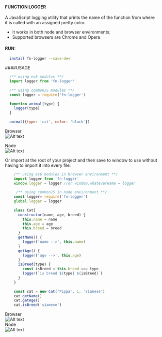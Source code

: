 #### FUNCTION LOGGER
A JavaScript logging utility that prints the name of the function from where it is called with an assigned pretty color.

* It works in both node and browser environments;  
* Supported browsers are Chrome and Opera 


#### RUN:
```bash
  install fn-logger --save-dev
````

####USAGE 
```javascript
  /** using es6 modules **/
  import logger from 'fn-logger'
  
  /** using commonJS modules **/
  const logger = require('fn-logger')
  
  function animal(type) {
    logger(type)
  }
    
  animal({type: 'cat', color: 'black'})
```
 Browser  
![Alt text](https://8brpwa-ch3301.files.1drv.com/y3mSYu3ecmkbVsGNRb5x0jv3r_6Fn6U6FtVQe7eYYTUnEpGUXe6gulvjZuLrdCLV82i0jSMDa5gzAG2nw71KQgOBggTGMVUfukO7RMRmeGgr34gTTwE2APKvCQhcMnqa2DNjHhTdsEtFPh7FiH3thefGb1PGYxe2o4qWN9e2YgtsVk?width=458&height=28&cropmode=none)    

Node  
![Alt text](https://6rtqza-ch3301.files.1drv.com/y4mkhf92pVb7Z-LSWNKGwd38g0lSL6fw4AZTxuNaPEuf-QnZhmeWLeByUGu6kfxPJNaRWFbDUsH3jprQzALiiDYKC8FYXa5leznU2K2tuQotax0b07JTFZnGTRCq6MadMWS-MUpRZSDNAvSPrcQKB_xJhXNgy41s5509KKXfjIkbrBsCed1LGS0OaQjhMYmGMlM6NcoDOVKrbTu54sJ9j_q1A?width=458&height=54&cropmode=none)   
  
Or import at the root of your project and then save to window to use without having to import it into every file:

```javascript
    /** using es6 modules in browser environment **/  
    import logger from 'fn-logger'
    window.logger = logger //or window.whateverName = logger
     
     /** using commonJS in node environment **/ 
    const logger= require('fn-logger')
    global.logger = logger
    
    class Cat{
      constructor(name, age, breed) {
        this.name = name
        this.age = age
        this.breed = breed
      }
      getName() {
        logger('name -->', this.name)
      }
      getAge() {
        logger('age -->', this.age)
      }
      isBreed(type) {
        const isBreed = this.breed === type
        logger(`is breed ${type} ${isBreed}`)
      }
    }
    
    const cat = new Cat('Pippa', 1, 'siamese')
    cat.getName()
    cat.getAge()
    cat.isBreed('siamese')
```
Browser  
![Alt text](https://6ltqza-ch3301.files.1drv.com/y3mpbnXPxWYfUm1SOm5GsLpjDTZXlR1oSxbqqzNfkSf9UglsUzf-MKf2DDmaVlFeVxxa-xky2ieXegfQxa_yjNK-CusmWSefnll9jg1MzqKzTzT71C9YUP8iNnhGV4bwn-5KakpARRPXI9XH4YB-pMcuZne4aQXhuIRSkYwnckdPeQ?width=411&height=98&cropmode=none)  
Node  
![Alt text](https://7btqza-ch3301.files.1drv.com/y4m4r6-2ssPvbHNck9RHcADCHmPB2A3reLgTNQkXltBzWqL3gMcg6kmA5sbITLKb61xEMsnyw98U0TkvBeEyk5d8Ishub4a5c8plY97M4WKFrSvJwDAE11uhxXMlOPtR0nySQ5ltS7MBolYhSAqWzGYeldC-tY1elcJWKt3Lsd7OLsbtO6E-X3mB95oL9lGC8Qmu9-OlGASgYicNydjnLqRnA?width=434&height=150&cropmode=none)






